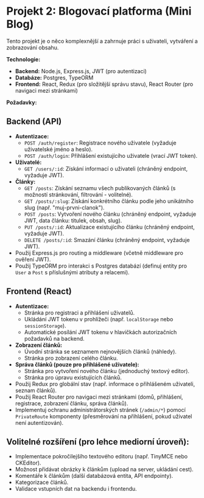 # Projekt 2: Blogovací platforma (Mini Blog)

Tento projekt je o něco komplexnější a zahrnuje práci s uživateli, vytváření a zobrazování obsahu.

**Technologie:**

* **Backend:** Node.js, Express.js, JWT (pro autentizaci)
* **Databáze:** Postgres, TypeORM
* **Frontend:** React, Redux (pro složitější správu stavu), React Router (pro navigaci mezi stránkami)

**Požadavky:**

## Backend (API)

* **Autentizace:**
    * `POST /auth/register`: Registrace nového uživatele (vyžaduje uživatelské jméno a heslo).
    * `POST /auth/login`: Přihlášení existujícího uživatele (vrací JWT token).
* **Uživatelé:**
    * `GET /users/:id`: Získání informací o uživateli (chráněný endpoint, vyžaduje JWT).
* **Články:**
    * `GET /posts`: Získání seznamu všech publikovaných článků (s možností stránkování, filtrování - volitelné).
    * `GET /posts/:slug`: Získání konkrétního článku podle jeho unikátního slug (např. "muj-prvni-clanok").
    * `POST /posts`: Vytvoření nového článku (chráněný endpoint, vyžaduje JWT, data článku: titulek, obsah, slug).
    * `PUT /posts/:id`: Aktualizace existujícího článku (chráněný endpoint, vyžaduje JWT).
    * `DELETE /posts/:id`: Smazání článku (chráněný endpoint, vyžaduje JWT).
* Použij Express.js pro routing a middleware (včetně middleware pro ověření JWT).
* Použij TypeORM pro interakci s Postgres databází (definuj entity pro `User` a `Post` s příslušnými atributy a relacemi).

## Frontend (React)

* **Autentizace:**
    * Stránka pro registraci a přihlášení uživatelů.
    * Ukládání JWT tokenu v prohlížeči (např. `localStorage` nebo `sessionStorage`).
    * Automatické posílání JWT tokenu v hlavičkách autorizačních požadavků na backend.
* **Zobrazení článků:**
    * Úvodní stránka se seznamem nejnovějších článků (náhledy).
    * Stránka pro zobrazení celého článku.
* **Správa článků (pouze pro přihlášené uživatele):**
    * Stránka pro vytvoření nového článku (jednoduchý textový editor).
    * Stránka pro úpravu existujících článků.
* Použij Redux pro globální stav (např. informace o přihlášeném uživateli, seznam článků).
* Použij React Router pro navigaci mezi stránkami (domů, přihlášení, registrace, zobrazení článku, správa článků).
* Implementuj ochranu administrátorských stránek (`/admin/*`) pomocí `PrivateRoute` komponenty (přesměrování na přihlášení, pokud uživatel není autentizován).

## Volitelné rozšíření (pro lehce mediorní úroveň):

* Implementace pokročilejšího textového editoru (např. TinyMCE nebo CKEditor).
* Možnost přidávat obrázky k článkům (upload na server, ukládání cest).
* Komentáře k článkům (další databázová entita, API endpointy).
* Kategorizace článků.
* Validace vstupních dat na backendu i frontendu.
